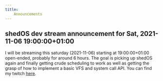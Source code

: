 ```yaml
---
title:
    Announcements
---
```


## shedOS dev stream announcement for Sat, 2021-11-06 19:00:00+01:00

I will be streaming this saturday (2021-11-06) starting at 19:00:00+01:00
open-ended, probably for around 6 hours. The goal is picking up shedOS again and
finally getting crude scheduling to work as well as getting the grasp of how
to implement a basic VFS and system call API. You can find my twitch
[here](https://twitch.tv/basti153).
